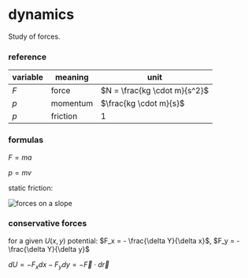 # dynamics

Study of forces.

### reference

| variable | meaning  | unit                         |
| -------- | -------- | ---------------------------- |
| $F$      | force    | $N = \frac{kg \cdot m}{s^2}$ |
| $p$      | momentum | $\frac{kg \cdot m}{s}$       |
| $p$      | friction | $1$                          |

### formulas

$F = ma$

$p = mv$

static friction:

![forces on a slope](http://thecraftycanvas.com/library/files/2013/02/free-body-force-diagram-block-on-frictionless-incline.png)

### conservative forces

for a given $U(x, y)$ potential: $F_x = - \frac{\delta Y}{\delta x}$, $F_y = - \frac{\delta Y}{\delta y}$

$dU = - F_xdx - F_ydy = - \vec{F} \cdot d\vec{r}$
